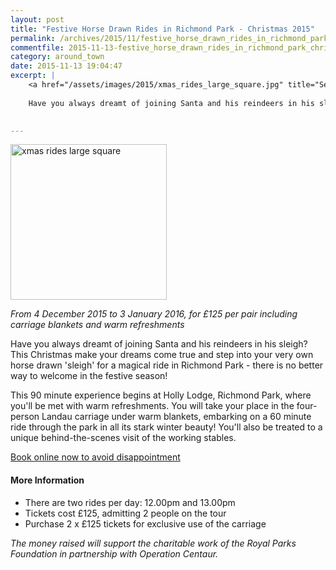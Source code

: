 ```yaml
---
layout: post
title: "Festive Horse Drawn Rides in Richmond Park - Christmas 2015"
permalink: /archives/2015/11/festive_horse_drawn_rides_in_richmond_park_christm.html
commentfile: 2015-11-13-festive_horse_drawn_rides_in_richmond_park_christm
category: around_town
date: 2015-11-13 19:04:47
excerpt: |
    <a href="/assets/images/2015/xmas_rides_large_square.jpg" title="See larger version of - xmas rides large square"><img src="/assets/images/2015/xmas_rides_large_square_thumb.jpg" width="150" height="150" alt="xmas rides large square" class="photo right" /></a>
    
    Have you always dreamt of joining Santa and his reindeers in his sleigh? This Christmas make your dreams come true and step into your very own horse drawn 'sleigh' for a magical ride in Richmond Park - there is no better way to welcome in the festive season!
    

---
```


<a href="/assets/images/2015/xmas_rides_large_square.jpg" title="See larger version of - xmas rides large square"><img src="/assets/images/2015/xmas_rides_large_square_thumb.jpg" width="250" height="249" alt="xmas rides large square" class="photo right" /></a>

*From 4 December 2015 to 3 January 2016, for £125 per pair including carriage blankets and warm refreshments*

Have you always dreamt of joining Santa and his reindeers in his sleigh? This Christmas make your dreams come true and step into your very own horse drawn 'sleigh' for a magical ride in Richmond Park - there is no better way to welcome in the festive season!

This 90 minute experience begins at Holly Lodge, Richmond Park, where you'll be met with warm refreshments. You will take your place in the four-person Landau carriage under warm blankets, embarking on a 60 minute ride through the park in all its stark winter beauty! You'll also be treated to a unique behind-the-scenes visit of the working stables.

[Book online now to avoid disappointment](http://www.supporttheroyalparks.org/events/events_in_hyde_park)

#### More Information

-   There are two rides per day: 12.00pm and 13.00pm
-   Tickets cost £125, admitting 2 people on the tour
-   Purchase 2 x £125 tickets for exclusive use of the carriage

*The money raised will support the charitable work of the Royal Parks Foundation in partnership with Operation Centaur.*
